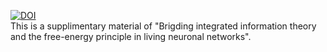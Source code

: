 [![DOI](https://zenodo.org/badge/DOI/10.5281/zenodo.17180128.svg)](https://doi.org/10.5281/zenodo.17180128)
\
This is a supplimentary material of "Brigding integrated information theory and the free-energy principle in living neuronal networks".

